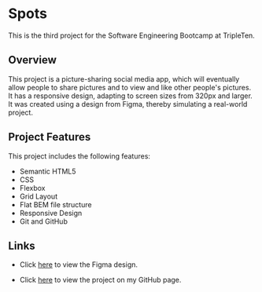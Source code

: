 # Spots

This is the third project for the Software Engineering Bootcamp at TripleTen. 

## Overview  

This project is a picture-sharing social media app, which will eventually allow people to share pictures and to view and like other people's pictures. It has a responsive design, adapting to screen sizes from 320px and larger. It was created using a design from Figma, thereby simulating a real-world project.

## Project Features

This project includes the following features:

- Semantic HTML5
- CSS
- Flexbox
- Grid Layout
- Flat BEM file structure
- Responsive Design
- Git and GitHub
  
## Links  
* Click [here](https://www.figma.com/file/BBNm2bC3lj8QQMHlnqRsga/Sprint-3-Project-%E2%80%94-Spots?type=design&node-id=2%3A60&mode=design&t=afgNFybdorZO6cQo-1) to view the Figma design.

* Click [here](https://mpollock23.github.io/se_project_spots/) to view the project on my GitHub page.